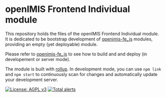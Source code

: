 # openIMIS Frontend Individual module
This repository holds the files of the openIMIS Frontend Individual module.
It is dedicated to be bootstrap development of [openimis-fe_js](https://github.com/openimis/openimis-fe_js) modules, providing an empty (yet deployable) module.

Please refer to [openimis-fe_js](https://github.com/openimis/openimis-fe_js) to see how to build and and deploy (in developement or server mode).

The module is built with [rollup](https://rollupjs.org/).
In development mode, you can use `npm link` and `npm start` to continuously scan for changes and automatically update your development server.

[![License: AGPL v3](https://img.shields.io/badge/License-AGPL%20v3-blue.svg)](https://www.gnu.org/licenses/agpl-3.0)
[![Total alerts](https://img.shields.io/lgtm/alerts/g/openimis/openimis-fe-template_js.svg?logo=lgtm&logoWidth=18)](https://lgtm.com/projects/g/openimis/openimis-fe-template_js/alerts/)
